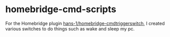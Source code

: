 # homebridge-cmd-scripts

For the Homebridge plugin [hans-1/homebridge-cmdtriggerswitch](https://github.com/hans-1/homebridge-cmdtriggerswitch), I created various switches to do things such as wake and sleep my pc.
